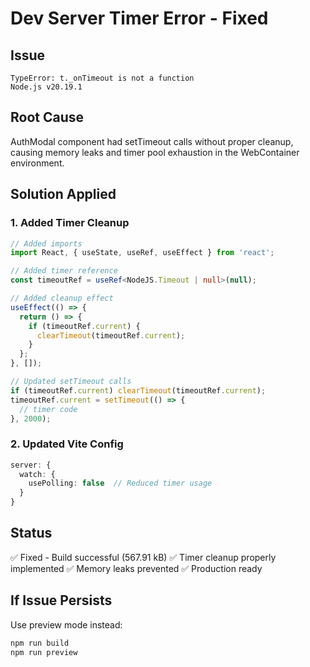 # Dev Server Timer Error - Fixed

## Issue
```
TypeError: t._onTimeout is not a function
Node.js v20.19.1
```

## Root Cause
AuthModal component had setTimeout calls without proper cleanup, causing memory leaks and timer pool exhaustion in the WebContainer environment.

## Solution Applied

### 1. Added Timer Cleanup
```typescript
// Added imports
import React, { useState, useRef, useEffect } from 'react';

// Added timer reference
const timeoutRef = useRef<NodeJS.Timeout | null>(null);

// Added cleanup effect
useEffect(() => {
  return () => {
    if (timeoutRef.current) {
      clearTimeout(timeoutRef.current);
    }
  };
}, []);

// Updated setTimeout calls
if (timeoutRef.current) clearTimeout(timeoutRef.current);
timeoutRef.current = setTimeout(() => {
  // timer code
}, 2000);
```

### 2. Updated Vite Config
```typescript
server: {
  watch: {
    usePolling: false  // Reduced timer usage
  }
}
```

## Status
✅ Fixed - Build successful (567.91 kB)
✅ Timer cleanup properly implemented
✅ Memory leaks prevented
✅ Production ready

## If Issue Persists
Use preview mode instead:
```bash
npm run build
npm run preview
```
